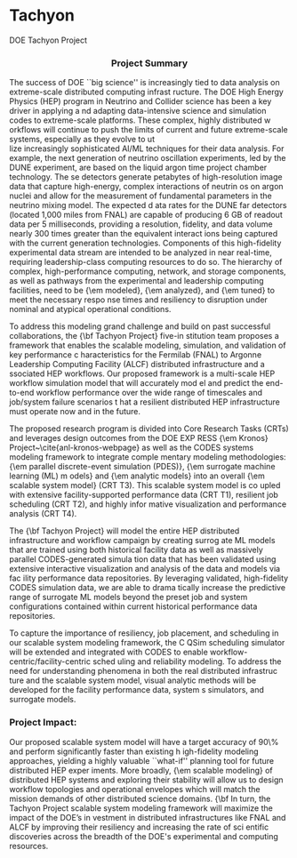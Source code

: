 # Tachyon
DOE Tachyon Project

<h3 align="center">Project Summary</h3>

The success of DOE ``big science'' is increasingly tied to data analysis on extreme-scale distributed computing infrast
ructure. The DOE High Energy Physics (HEP) program in Neutrino and Collider science has been a key driver in applying a
nd adapting data-intensive science and simulation codes to extreme-scale platforms. These complex, highly distributed w
orkflows will continue to push the limits of current and future extreme-scale systems, especially as they evolve to ut\
lize increasingly sophisticated AI/ML techniques for their data analysis. For example, the next generation of neutrino oscillation experiments, led by the DUNE experiment, are based on the liquid argon time project chamber technology. The
se detectors generate petabytes of high-resolution image data that capture high-energy, complex interactions of neutrin
os on argon nuclei and allow for the measurement of fundamental parameters in the neutrino mixing model. The expected d
ata rates for the DUNE far detectors (located 1,000 miles from FNAL) are capable of producing 6 GB of readout data per 
5 milliseconds, providing a resolution, fidelity, and data volume nearly 300 times greater than the equivalent interact
ions being captured with the current generation technologies. Components of this high-fidelity experimental data stream
 are intended to be analyzed in near real-time, requiring leadership-class computing resources to do so.  The hierarchy
 of complex, high-performance computing, network, and storage components, as well as pathways from the experimental and
 leadership computing facilities, need to be {\em modeled}, {\em analyzed}, and {\em tuned} to meet the necessary respo
nse times and resiliency to disruption under nominal and atypical operational conditions.

To address this modeling grand challenge and build on past successful collaborations, the {\bf Tachyon Project} five-in
stitution team proposes a framework that enables the scalable modeling, simulation, and validation of key performance c
haracteristics for the Fermilab (FNAL) to Argonne Leadership Computing Facility (ALCF) distributed infrastructure and a
ssociated HEP workflows. Our proposed framework is a multi-scale HEP workflow simulation model that will accurately mod
el and predict the end-to-end workflow performance over the wide range of timescales and job/system failure scenarios t
hat a resilient distributed HEP infrastructure must operate now and in the future.

The proposed research program is divided into Core Research Tasks (CRTs) and leverages design outcomes from the DOE EXP
RESS {\em Kronos} Project~\cite{anl-kronos-webpage} as well as the CODES systems modeling framework to integrate comple
mentary modeling methodologies: {\em parallel discrete-event simulation (PDES)}, {\em surrogate machine learning (ML) m
odels} and {\em analytic models} into an overall {\em scalable system model} (CRT T3). This scalable system model is co
upled with extensive facility-supported performance data (CRT T1), resilient job scheduling (CRT T2), and  highly infor
mative visualization and performance analysis (CRT T4).

The {\bf Tachyon Project} will model the entire HEP distributed infrastructure and workflow campaign by creating surrog
ate ML models that are trained using both historical facility data as well as massively parallel CODES-generated simula
tion data that has been validated using extensive interactive visualization and analysis of the data and models via fac
ility performance data repositories. By leveraging validated, high-fidelity CODES simulation data, we are able to drama
tically increase the predictive range of surrogate ML models beyond the preset job and system configurations contained 
within current historical performance data repositories.

To capture the importance of resiliency, job placement, and scheduling in our scalable system modeling framework, the C
QSim scheduling simulator will be extended and integrated with CODES to enable  workflow-centric/facility-centric sched
uling and reliability modeling. To address the need for understanding phenomena in both the real distributed infrastruc
ture and the scalable system model, visual analytic methods will be developed for the facility performance data, system
s simulators, and surrogate models.

<h3>Project Impact: </h3>
Our proposed scalable system model will have a target accuracy of 90\% and perform significantly faster than existing h
igh-fidelity modeling approaches, yielding a highly valuable ``what-if'' planning tool for future distributed HEP exper
iments. More broadly, {\em scalable modeling} of distributed HEP systems and exploring their stability will allow us to
 design workflow topologies and operational envelopes which will match the mission demands of other distributed science
 domains. {\bf In turn, the Tachyon Project scalable system modeling framework will maximize the impact of the DOE’s in
vestment in distributed infrastructures like FNAL and ALCF by improving their resiliency and increasing the rate of sci
entific discoveries across the breadth of the DOE's experimental and computing resources.
